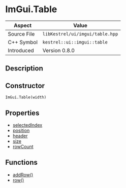 # ImGui.Table
| Aspect | Value |
| --- | --- |
| Source File | `libKestrel/ui/imgui/table.hpp` |
| C++ Symbol | `kestrel::ui::imgui::table` |
| Introduced | Version 0.8.0 |
## Description

## Constructor
```
ImGui.Table(width)
```
## Properties

 - [selectedIndex](selectedIndex.md)
 - [position](position.md)
 - [header](header.md)
 - [size](size.md)
 - [rowCount](rowCount.md)
## Functions

 - [addRow()](addRow.md)
 - [row()](row.md)
